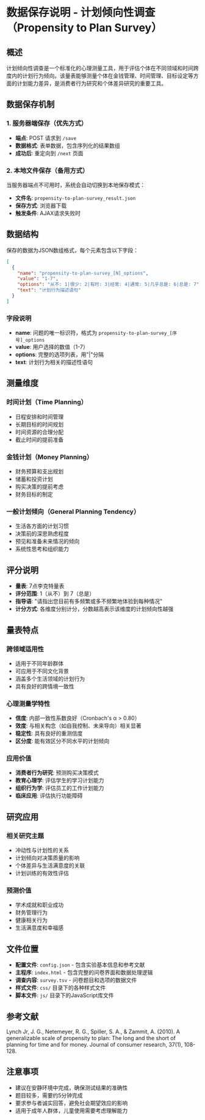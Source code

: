 # 数据保存说明 - 计划倾向性调查（Propensity to Plan Survey）

## 概述
计划倾向性调查是一个标准化的心理测量工具，用于评估个体在不同领域和时间跨度内的计划行为倾向。该量表能够测量个体在金钱管理、时间管理、目标设定等方面的计划能力差异，是消费者行为研究和个体差异研究的重要工具。

## 数据保存机制

### 1. 服务器端保存（优先方式）
- **端点**: POST 请求到 `/save`
- **数据格式**: 表单数据，包含序列化的结果数组
- **成功后**: 重定向到 `/next` 页面

### 2. 本地文件保存（备用方式）
当服务器端点不可用时，系统会自动切换到本地保存模式：
- **文件名**: `propensity-to-plan-survey_result.json`
- **保存方式**: 浏览器下载
- **触发条件**: AJAX请求失败时

## 数据结构

保存的数据为JSON数组格式，每个元素包含以下字段：

```json
[
  {
    "name": "propensity-to-plan-survey_[N]_options",
    "value": "1-7",
    "options": "从不: 1|很少: 2|有时: 3|经常: 4|通常: 5|几乎总是: 6|总是: 7",
    "text": "计划行为描述语句"
  }
]
```

### 字段说明
- **name**: 问题的唯一标识符，格式为 `propensity-to-plan-survey_[序号]_options`
- **value**: 用户选择的数值（1-7）
- **options**: 完整的选项列表，用"|"分隔
- **text**: 计划行为相关的描述性语句

## 测量维度

### 时间计划（Time Planning）
- 日程安排和时间管理
- 长期目标的时间规划
- 时间资源的合理分配
- 截止时间的提前准备

### 金钱计划（Money Planning）
- 财务预算和支出规划
- 储蓄和投资计划
- 购买决策的提前考虑
- 财务目标的制定

### 一般计划倾向（General Planning Tendency）
- 生活各方面的计划习惯
- 决策前的深思熟虑程度
- 预见和准备未来情况的倾向
- 系统性思考和组织能力

## 评分说明
- **量表**: 7点李克特量表
- **评分范围**: 1（从不）到 7（总是）
- **指导语**: "请指出您目前有多频繁或多不频繁地体验到每种情况"
- **计分方式**: 各维度分别计分，分数越高表示该维度的计划倾向性越强

## 量表特点

### 跨领域适用性
- 适用于不同年龄群体
- 可应用于不同文化背景
- 涵盖多个生活领域的计划行为
- 具有良好的跨情境一致性

### 心理测量学特性
- **信度**: 内部一致性系数良好（Cronbach's α > 0.80）
- **效度**: 与相关构念（如自我控制、未来导向）相关显著
- **稳定性**: 具有良好的重测信度
- **区分度**: 能有效区分不同水平的计划倾向

### 应用价值
- **消费者行为研究**: 预测购买决策模式
- **教育心理学**: 评估学生的学习计划能力
- **组织行为学**: 评估员工的工作计划能力
- **临床应用**: 评估执行功能障碍

## 研究应用

### 相关研究主题
- 冲动性与计划性的关系
- 计划倾向对决策质量的影响
- 个体差异与生活满意度的关联
- 计划训练的有效性评估

### 预测价值
- 学术成就和职业成功
- 财务管理行为
- 健康相关行为
- 生活满意度和幸福感

## 文件位置
- **配置文件**: `config.json` - 包含实验基本信息和参考文献
- **主程序**: `index.html` - 包含完整的问卷界面和数据处理逻辑
- **调查内容**: `survey.tsv` - 问卷题目和选项的数据文件
- **样式文件**: `css/` 目录下的各种样式文件
- **脚本文件**: `js/` 目录下的JavaScript库文件

## 参考文献
Lynch Jr, J. G., Netemeyer, R. G., Spiller, S. A., & Zammit, A. (2010). A generalizable scale of propensity to plan: The long and the short of planning for time and for money. Journal of consumer research, 37(1), 108-128.

## 注意事项
- 建议在安静环境中完成，确保测试结果的准确性
- 题目较多，需要约5分钟完成
- 要求参与者诚实回答，避免社会期望效应的影响
- 适用于成年人群体，儿童使用需要考虑理解能力